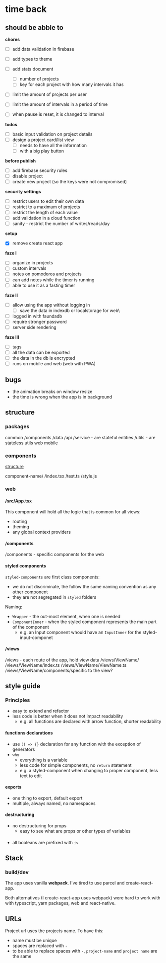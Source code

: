 # time back

## should be abble to

**chores**

- [ ] add data validation in firebase
- [ ] add types to theme
- [ ] add stats document
  - [ ] number of projects
  - [ ] key for each project with how many intervals it has
- [ ] limit the amount of projects per user
- [ ] limit the amount of intervals in a period of time
- [ ] when pause is reset, it is changed to interval


**todos**

- [ ] basic input validation on project details
- [ ] design a project card/list view
  - [ ] needs to have all the information
  - [ ] with a big play button

**before publish**
- [ ] add firebase security rules
- [ ] disable project
- [ ] create new project (so the keys were not compromised)

**security settings**

- [ ] restrict users to edit their own data
- [ ] restrict to a maximum of projects
- [ ] restrict the length of each value
- [ ] add validation in a cloud function
- [ ] sanity - restrict the number of writes/reads/day

**setup**
- [x] remove create react app

**faze I**
- [ ] organize in projects
- [ ] custom intervals
- [ ] notes on pomodoros and projects
- [ ] can add notes while the timer is running
- [ ] able to use it as a fasting timer

**faze II**
- [ ] allow using the app without logging in
  - [ ] save the data in indexdb or localstorage for web\
- [ ] logged in with faundadb
- [ ] require stronger password
- [ ] server side rendering

**faze III**
- [ ] tags
- [ ] all the data can be exported
- [ ] the data in the db is encrypted
- [ ] runs on mobile and web (web with PWA)

## bugs

- the  animation breaks on window resize
- the time is wrong when the app is in background 

## structure

### packages

common
  /components
  /data
    /api
      /service - are stateful entities
      /utils - are stateless utils
web
mobile

### components


[structure](https://www.robinwieruch.de/react-folder-structure)

component-name/
  /index.tsx 
  /test.ts
  /style.js

### web

#### /src/App.tsx

This component will hold all the logic that is common for all views:
- routing
- theming
- any global context providers
#### /components

/components - specific components for the web

#### styled components

`styled-components` are first class components:
  -  we do not discriminate, the follow the same naming convention as any other component 
  -  they are not segregated in `styled` folders

Naming:
- `Wrapper` - the out-most element, when one is needed
- `ComponentInner` - when the styled component represents the main part of the component
  - e.g. an Input component whould have an `InputInner` for the styled-input-componet
#### /views

/views - each route of the app, hold view data
/views/ViewName/
/views/ViewName/index.ts
/views/ViewName/ViewName.ts
/views/ViewName/components/specific to the view?

## style guide

### Principles

- easy to extend and refactor
- less code is better when it does not impact readability
  - e.g. all functions are declared with arrow function, shorter readability
#### functions declarations
- use `() => {}` declaration for any function with the exception of generators
- `why` 
  -  everything is a variable
  -  less code for simple components, no `return` statement
  -  e.g. a styled-component when changing to proper component, less text to edit
#### exports
- one thing to export, default export
- multiple, always named, no namespaces

#### destructuring
- no destructuring for props
  - easy to see what are props or other types of variables

####
- all booleans are prefixed with `is`


## Stack

### build/dev

The app uses vanilla **webpack**. I've tired to  use parcel and create-react-app.

Both alternatives (I create-react-app uses webpack) were hard to work with with typescript, yarn packages, web and react-native.

## URLs

Project url uses the projects name. To have this:
- name must be unique
- spaces are replaced with `-` 
- to be able to replace spaces with `-`, `project-name` and `project name` are the same

